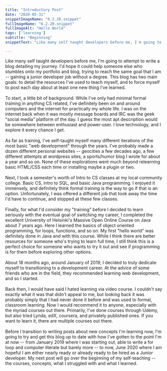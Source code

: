 ```yaml
---
title: "Introductory Post"
date: "2020-05-31"
snippetImageName: "6.2.20.snippet"
fullImageName: "6.2.20.snippet"
fullImageAlt: "Hello World"
tags: ['learning']
subtitle: "Beginning"
snippetText: "Like many self taught developers before me, I'm going to attempt to write a blog detailing my journey.  I'd hope it could help someone else who stumbles onto my portfolio and blog, trying to reach the same goal that I am -- gaining a junior developer job without a degree.  This blog has two main goals: to detail the resources I've used to teach myself, and to force myself to post each day about at least one new thing I've learned."

---
```



Like many self taught developers before me, I'm going to attempt to write a blog detailing my journey.  I'd hope it could help someone else who stumbles onto my portfolio and blog, trying to reach the same goal that I am -- gaining a junior developer job without a degree.  This blog has two main goals: to detail the resources I've used to teach myself, and to force myself to post each day about at least one new thing I've learned. 
<br>
<br>
To start, a little bit of background.  While I've only had minimal formal training in anything CS related, I've definitely been on and around computers and the internet for practically my whole life.  I was on the internet back when it was mostly message boards and IRC was the geek "social media" platform of the day.  I guess the most apt description would be somewhere between enthusiast and power-user.  I love technology, and I explore it every chance I get.
<br>
<br>
As far as training, I've self-taught myself many different iterations of the most basic "web development" through the years.  I've probably made a dozen different personal websites -- geocities a few decades ago, a few different attempts at wordpress sites, a sports/humor blog I wrote for about a year and so on.  None of these explorations went much beyond relearning basic HTML/CSS each time or installing maybe a plugin or two.
<br>
<br>
Next, I took a semester's worth of Intro to CS classes at my local community college.  Basic CS, intro to SQL, and basic Java programming. I enjoyed it immensely, and definitely think formal training is the way to go if that is an option.  Unfortunately, I was offered a different job that took away the time I'd have to continue, and stopped at these few classes.
<br>
<br>
Finally, for what I'd consider my "training" before I decided to learn seriously with the eventual goal of switching my career, I completed the excellent University of Helsinki's Massive Open Online Course on Java about 7 years ago.  Here I learned the basics of object oriented programming, for loops, functions, and so on.  My first "hello world" was definitely done in Java and with this course. While I think there are better resources for someone who's trying to learn full time, I still think this is a perfect choice for someone who wants to try it out and see if programming is for them before exploring other options.
<br>
<br>
About 18 months ago, around January of 2019, I decided to truly dedicate myself to transitioning to a development career.  At the advice of some friends who are in the field, they recommended learning web development, and so I started.
<br>
<br>
Back then, I would have said I hated learning via video course.  I couldn't say exactly what it was that didn't appeal to me, but looking back it was probably simply that I had never done it before and was used to formal, classroom learning.  Now I would recommend it to anyone, especially with the myriad courses out there.  Primarily, I've done courses through Udemy, but also tried Lynda, edX, coursera, and privately published ones.  If you want to learn it, there are multiple courses out there.
<br>
<br>
Before I transition to writing posts about new concepts I'm learning now, I'm going to try and get this blog up to date with how I've gotten to the point I'm at now -- from January 2019 where I was starting out, able to write a for loop and computer literate but barely more -- to now, June 2020 where I am hopeful I am either nearly ready or already ready to be hired as a Junior developer.  My next post will go over the beginning of my self-teaching -- the courses, concepts, what I struggled with and what I learned.